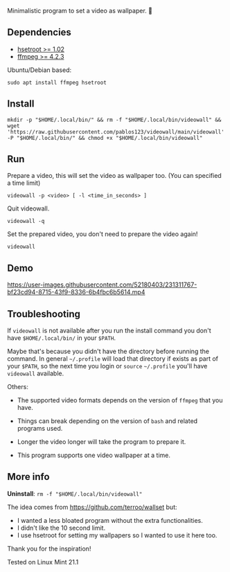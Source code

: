 Minimalistic program to set a video as wallpaper. 🦥

## Dependencies
- [hsetroot >= 1.02](https://github.com/himdel/hsetroot)
- [ffmpeg >= 4.2.3](https://ffmpeg.org/)

Ubuntu/Debian based:
```
sudo apt install ffmpeg hsetroot
```

## Install
```
mkdir -p "$HOME/.local/bin/" && rm -f "$HOME/.local/bin/videowall" && wget 'https://raw.githubusercontent.com/pablos123/videowall/main/videowall' -P "$HOME/.local/bin/" && chmod +x "$HOME/.local/bin/videowall"
```

## Run
Prepare a video, this will set the video as wallpaper too. (You can specified a time limit)
```
videowall -p <video> [ -l <time_in_seconds> ]
```

Quit videowall.
```
videowall -q
```

Set the prepared video, you don't need to prepare the video again!
```
videowall
```

## Demo
https://user-images.githubusercontent.com/52180403/231311767-bf23cd94-8715-43f9-8336-6b4fbc6b5614.mp4

## Troubleshooting

If `videowall` is not available after you run the install command you don't have `$HOME/.local/bin/` in your `$PATH`.

Maybe that's because you didn't have the directory before running the command.
In general `~/.profile` will load that directory if exists as part of your `$PATH`, so the next time you login or `source` `~/.profile` you'll have `videowall` available.

Others:

- The supported video formats depends on the version of `ffmpeg` that you have.

- Things can break depending on the version of `bash` and related programs used.

- Longer the video longer will take the program to prepare it.

- This program supports one video wallpaper at a time.

## More info

**Uninstall**: `rm -f "$HOME/.local/bin/videowall"`


The idea comes from https://github.com/terroo/wallset but:
- I wanted a less bloated program without the extra functionalities.
- I didn't like the 10 second limit.
- I use hsetroot for setting my wallpapers so I wanted to use it here too.

Thank you for the inspiration!

Tested on Linux Mint 21.1
